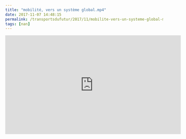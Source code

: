 ```yaml
---
title: "mobilité, vers un système global.mp4"
date: 2017-11-07 14:48:15
permalink: /transportsdufutur/2017/11/mobilite-vers-un-systeme-global-mp4.html
tags: [nan]
---
```


<iframe width="560" height="315" src="https://www.youtube.com/embed/_Ac9yIic6Gk" frameborder="0" allowfullscreen></iframe>
